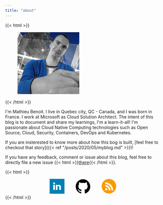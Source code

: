 ```yaml
---
title: "about"
---
```


{{< html >}}
<figure class="center">
  <img src="mathieu-benoit.jpg" alt="Mathieu Benoit" />
</figure>
{{< /html >}}

I'm Mathieu Benoit. I live in Quebec city, QC - Canada, and I was born in France. I work at Microsoft as Cloud Solution Architect. The intent of this blog is to document and share my learnings, I'm a learn-it-all! I'm passionate about Cloud Native Computing technologies such as Open Source, Cloud, Security, Containers, DevOps and Kubernetes.

If you are insterested to know more about how this bog is built, [feel free to checkout that story]({{< ref "/posts/2020/05/myblog.md" >}})!

If you have any feedback, comment or issue about this blog, feel free to directly file a new issue {{< html >}}<a href="https://github.com/mathieu-benoit/myblog/issues/new/choose" target="_blank">there</a>{{< /html >}}.

{{< html >}}
<div style="text-align: center">
<a style="text-decoration: none" href="https://www.linkedin.com/in/mathieubenoitqc" target="_blank">
<svg data-slug-id="linkedin" xmlns="http://www.w3.org/2000/svg" viewBox="0 0 23 23" width="48" height="48">
    <rect fill="#0080B5" width="23" height="23"/>
    <rect x="5.6520386" y="9.2667236" fill="#FFFFFF" width="2.5723877" height="7.7391968"/>
    <path fill="#FFFFFF" d="M6.9552612,5.5358887C6.0753174,5.5358887,5.5,6.1136475,5.5,6.8730469 c0,0.7426758,0.5582275,1.3369751,1.4215088,1.3369751h0.0166626h0.000061c0.8970337,0,1.4553833-0.5942993,1.4553833-1.3369751 C8.3768921,6.1136475,7.8352661,5.5358887,6.9552612,5.5358887z"/>
    <path fill="#FFFFFF" d="M14.5385132,9.085083c-1.3665161,0-1.9766235,0.7510986-2.3182373,1.2785645V9.2667236H9.6478882 c0.0337524,0.7261963,0,7.7391968,0,7.7391968h2.5722656V12.684021c0-0.2313232,0.0167236-0.4624023,0.0846558-0.6277466 c0.1859741-0.4620972,0.6092529-0.9407349,1.3198853-0.9407349c0.9307861,0,1.3031616,0.7097168,1.3031616,1.750061v4.1403198H17.5 v-4.437561C17.5,10.1912231,16.230896,9.085083,14.5385132,9.085083z"/>
</svg>
</a>&emsp;&emsp;
<a style="text-decoration: none" href="https://github.com/mathieu-benoit" target="_blank">
<svg data-slug-id="github-icon" xmlns="http://www.w3.org/2000/svg" viewBox="0 0 21 21" width="48" height="48">
    <path d="M10.5,0.5C4.8,0.5,0.2,5.1,0.2,10.8c0,4.5,2.9,8.4,7,9.7C7.8,20.6,8,20.3,8,20c0-0.2,0-0.9,0-1.7 c-2.9,0.6-3.5-1.4-3.5-1.4c-0.5-1.2-1.1-1.5-1.1-1.5c-0.9-0.6,0.1-0.6,0.1-0.6c1,0.1,1.6,1.1,1.6,1.1c0.9,1.6,2.4,1.1,3,0.9 c0.1-0.7,0.4-1.1,0.7-1.4C6.4,15,4,14.1,4,10.2c0-1.1,0.4-2,1.1-2.8C4.9,7.2,4.6,6.2,5.1,4.8c0,0,0.9-0.3,2.8,1.1 c0.8-0.2,1.7-0.3,2.6-0.3c0.9,0,1.7,0.1,2.6,0.3c2-1.3,2.8-1.1,2.8-1.1c0.6,1.4,0.2,2.5,0.1,2.7c0.7,0.7,1.1,1.6,1.1,2.8 c0,3.9-2.4,4.8-4.7,5.1c0.4,0.3,0.7,0.9,0.7,1.9c0,1.4,0,2.5,0,2.8c0,0.3,0.2,0.6,0.7,0.5c4.1-1.4,7-5.2,7-9.7 C20.8,5.1,16.2,0.5,10.5,0.5z" />
</svg>
</a>&emsp;&emsp;
<a style="text-decoration: none" href="/index.xml" target="_blank">
<svg data-slug-id="icon-rss" xmlns="http://www.w3.org/2000/svg" viewBox="0 0 49 49" width="48" height="48">
<path d="M24.585 48.2188C37.8398 48.2188 48.585 37.4736 48.585 24.2188C48.585 10.9639 37.8398 0.21875 24.585 0.21875C11.3301 0.21875 0.584961 10.9639 0.584961 24.2188C0.584961 37.4736 11.3301 48.2188 24.585 48.2188Z" fill="#FA9A00"/>
<path d="M15.747 38.0096C17.7679 38.0096 19.4061 36.3714 19.4061 34.3505C19.4061 32.3296 17.7679 30.6914 15.747 30.6914C13.7261 30.6914 12.0879 32.3296 12.0879 34.3505C12.0879 36.3714 13.7261 38.0096 15.747 38.0096Z" fill="white"/>
<path d="M33.2728 37.8034H38.6208C38.5082 23.3171 26.7803 11.6079 12.2939 11.4766V16.8245C23.8342 16.9558 33.1415 26.2819 33.2728 37.8034Z" fill="white"/>
<path d="M24.491 37.8042H29.6137C29.5011 28.2905 21.8076 20.6157 12.2939 20.4844V25.6071C18.9742 25.7385 24.3784 31.1239 24.491 37.8042Z" fill="white"/>
</svg>
</a>
</div>
{{< /html >}}